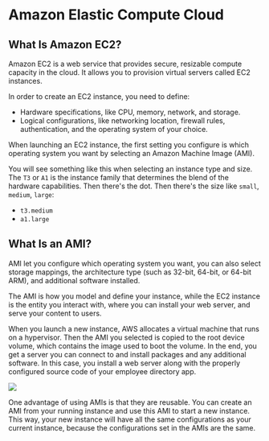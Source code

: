 # Amazon Elastic Compute Cloud

## What Is Amazon EC2?

Amazon EC2 is a web service that provides secure, resizable compute capacity in the cloud. It allows you to provision virtual servers called EC2 instances.

In order to create an EC2 instance, you need to define:

- Hardware specifications, like CPU, memory, network, and storage.
- Logical configurations, like networking location, firewall rules, authentication, and the operating system of your choice.

When launching an EC2 instance, the first setting you configure is which operating system you want by selecting an Amazon Machine Image (AMI).

You will see something like this when selecting an instance type and size. The `T3` or `A1` is the instance family that determines the blend of the hardware capabilities. Then there's the dot. Then there's the size like `small`, `medium`, `large`:

- `t3.medium`
- `a1.large`

## What Is an AMI?

AMI let you configure which operating system you want, you can also select storage mappings, the architecture type (such as 32-bit, 64-bit, or 64-bit ARM), and additional software installed.

The AMI is how you model and define your instance, while the EC2 instance is the entity you interact with, where you can install your web server, and serve your content to users.

When you launch a new instance, AWS allocates a virtual machine that runs on a hypervisor. Then the AMI you selected is copied to the root device volume, which contains the image used to boot the volume. In the end, you get a server you can connect to and install packages and any additional software. In this case, you install a web server along with the properly configured source code of your employee directory app.

![](https://d3c33hcgiwev3.cloudfront.net/imageAssetProxy.v1/uKHYVtl7R0Sh2FbZe6dESw_e92f04dcceed4d23862545b3ccc4f759_f5b8552a9bc44aebb2f2c3c3a54948cd_b-61-b-3-ee-6-29-e-3-4-edd-8-f-81-3-a-1-aa-8919-c-21.png?expiry=1662336000000&hmac=xMNq6o4ha7ekQjtRjQRIsdQy_feK1T2e3IVHxOO4sMg)

One advantage of using AMIs is that they are reusable. You can create an AMI from your running instance and use this AMI to start a new instance. This way, your new instance will have all the same configurations as your current instance, because the configurations set in the AMIs are the same.